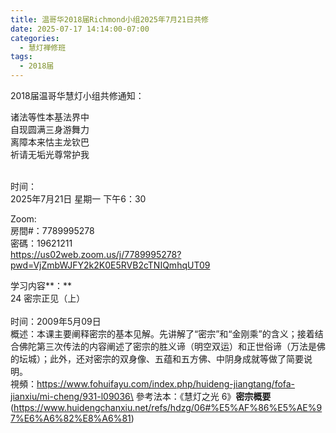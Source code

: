 ```yaml
---
title: 温哥华2018届Richmond小组2025年7月21日共修
date: 2025-07-17 14:14:00-07:00
categories:
  - 慧灯禅修班
tags:
  - 2018届
---
```

2018届温哥华慧灯小组共修通知：

诸法等性本基法界中\
自现圆满三身游舞力\
离障本来怙主龙钦巴\
祈请无垢光尊常护我

\
时间：\
2025年7月21日 星期一 下午6：30

Zoom:\
房間#：7789995278\
密碼：19621211\
https://us02web.zoom.us/j/7789995278?pwd=VjZmbWJFY2k2K0E5RVB2cTNIQmhqUT09

学习内容**：**\
24 密宗正见（上）\
\
时间：2009年5月09日\
概述：本课主要阐释密宗的基本见解。先讲解了“密宗”和“金刚乘”的含义；接着结合佛陀第三次传法的内容阐述了密宗的胜义谛（明空双运）和正世俗谛（万法是佛的坛城）；此外，还对密宗的双身像、五蕴和五方佛、中阴身成就等做了简要说明。[
](https://www.huidengchanxiu.net/5jx/3jgsd/22)\
視頻：https://www.fohuifayu.com/index.php/huideng-jiangtang/fofa-jianxiu/mi-cheng/931-l09036\
參考法本：《慧灯之光 6》**密宗概要**(https://www.huidengchanxiu.net/refs/hdzg/06#%E5%AF%86%E5%AE%97%E6%A6%82%E8%A6%81)

